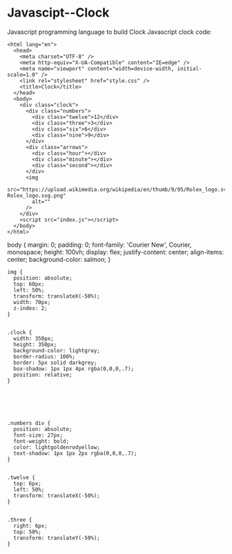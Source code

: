 # Javascipt--Clock
Javascript programming language to build Clock
Javascript clock code:
<!DOCTYPE html>
	<html lang="en">
	  <head>
	    <meta charset="UTF-8" />
	    <meta http-equiv="X-UA-Compatible" content="IE=edge" />
	    <meta name="viewport" content="width=device-width, initial-scale=1.0" />
	    <link rel="stylesheet" href="style.css" />
	    <title>Clock</title>
	  </head>
	  <body>
	    <div class="clock">
	      <div class="numbers">
	        <div class="twelve">12</div>
	        <div class="three">3</div>
	        <div class="six">6</div>
	        <div class="nine">9</div>
	      </div>
	      <div class="arrows">
	        <div class="hour"></div>
	        <div class="minute"></div>
	        <div class="second"></div>
	      </div>
	      <img
	        src="https://upload.wikimedia.org/wikipedia/en/thumb/9/95/Rolex_logo.svg/1200px-Rolex_logo.svg.png"
	        alt=""
	      />
	    </div>
	    <script src="index.js"></script>
	  </body>
	</html>



body {
	  margin: 0;
	  padding: 0;
	  font-family: 'Courier New', Courier, monospace;
	  height: 100vh;
	  display: flex;
	  justify-content: center;
	  align-items: center;
	  background-color: salmon;
	}
	

	img {
	  position: absolute;
	  top: 60px;
	  left: 50%;
	  transform: translateX(-50%);
	  width: 70px;
	  z-index: 2;
	}
	

	.clock {
	  width: 350px;
	  height: 350px;
	  background-color: lightgray;
	  border-radius: 100%;
	  border: 5px solid darkgrey;
	  box-shadow: 1px 1px 4px rgba(0,0,0,.7);
	  position: relative;
	}
	

	

	

	.numbers div {
	  position: absolute;
	  font-size: 27px;
	  font-weight: bold;
	  color: lightgoldenrodyellow;
	  text-shadow: 1px 1px 2px rgba(0,0,0,.7);
	}
	

	.twelve {
	  top: 6px;
	  left: 50%;
	  transform: translateX(-50%);
	}
	

	.three {
	  right: 6px;
	  top: 50%;
	  transform: translateY(-50%);
	}
	


